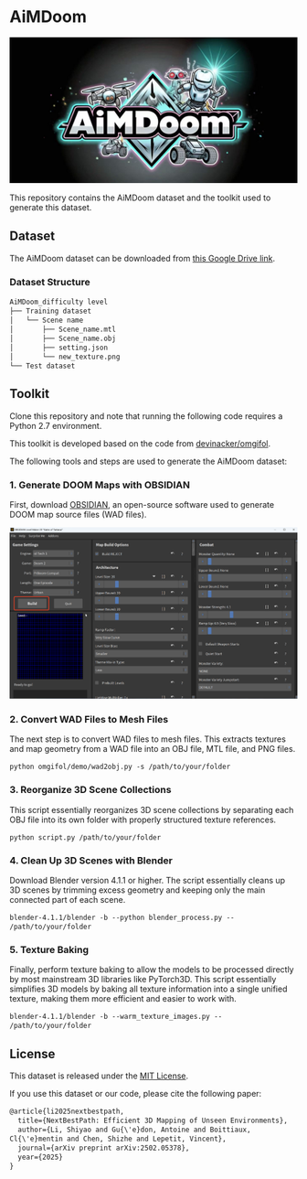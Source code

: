# AiMDoom

![Logo](img/logo.jpg)

This repository contains the AiMDoom dataset and the toolkit used to generate this dataset.

## Dataset

The AiMDoom dataset can be downloaded from [this Google Drive link](https://drive.google.com/drive/folders/1fwhCrxmrJnpdK-egawoX2OYHUxnxAwr-?usp=sharing).

### Dataset Structure

```
AiMDoom_difficulty level
├── Training dataset
│   └── Scene name
│       ├── Scene_name.mtl
│       ├── Scene_name.obj
│       ├── setting.json
│       └── new_texture.png
└── Test dataset
```

## Toolkit

Clone this repository and note that running the following code requires a Python 2.7 environment.

This toolkit is developed based on the code from [devinacker/omgifol](https://github.com/devinacker/omgifol).

The following tools and steps are used to generate the AiMDoom dataset:

### 1. Generate DOOM Maps with OBSIDIAN

First, download [OBSIDIAN](https://obsidian-level-maker.github.io/), an open-source software used to generate DOOM map source files (WAD files).

![Select your desired settings and click Build](img/obsidian.png)

### 2. Convert WAD Files to Mesh Files

The next step is to convert WAD files to mesh files. This extracts textures and map geometry from a WAD file into an OBJ file, MTL file, and PNG files.

```
python omgifol/demo/wad2obj.py -s /path/to/your/folder
```

### 3. Reorganize 3D Scene Collections

This script essentially reorganizes 3D scene collections by separating each OBJ file into its own folder with properly structured texture references.

```
python script.py /path/to/your/folder
```

### 4. Clean Up 3D Scenes with Blender

Download Blender version 4.1.1 or higher. The script essentially cleans up 3D scenes by trimming excess geometry and keeping only the main connected part of each scene.

```
blender-4.1.1/blender -b --python blender_process.py -- /path/to/your/folder
```

### 5. Texture Baking

Finally, perform texture baking to allow the models to be processed directly by most mainstream 3D libraries like PyTorch3D. This script essentially simplifies 3D models by baking all texture information into a single unified texture, making them more efficient and easier to work with.

```
blender-4.1.1/blender -b --warm_texture_images.py -- /path/to/your/folder
```

## License
This dataset is released under the [MIT License](LICENSE).

If you use this dataset or our code, please cite the following paper:

```
@article{li2025nextbestpath,
  title={NextBestPath: Efficient 3D Mapping of Unseen Environments},
  author={Li, Shiyao and Gu{\'e}don, Antoine and Boittiaux, Cl{\'e}mentin and Chen, Shizhe and Lepetit, Vincent},
  journal={arXiv preprint arXiv:2502.05378},
  year={2025}
}
```